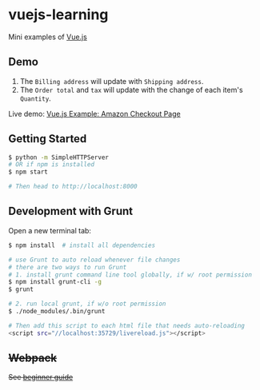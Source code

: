 # vuejs-learning
Mini examples of [Vue.js](https://vuejs.org/v2/guide/index.html)

## Demo
1. The `Billing address` will update with `Shipping address`.
2. The `Order total` and `tax` will update with the change of each item's `Quantity`. 

Live demo: [Vue.js Example: Amazon Checkout Page](https://gaopinghuang0.github.io/2018/05/17/vuejs-amazon-checkout-demo)


## Getting Started
```bash
$ python -m SimpleHTTPServer   
# OR if npm is installed
$ npm start

# Then head to http://localhost:8000
```
## Development with Grunt
Open a new terminal tab:
```bash
$ npm install  # install all dependencies

# use Grunt to auto reload whenever file changes
# there are two ways to run Grunt
# 1. install grunt command line tool globally, if w/ root permission
$ npm install grunt-cli -g
$ grunt

# 2. run local grunt, if w/o root permission
$ ./node_modules/.bin/grunt

# Then add this script to each html file that needs auto-reloading
<script src="//localhost:35729/livereload.js"></script>
```

## ~~Webpack~~
~~See [beginner guide](https://www.sitepoint.com/beginners-guide-to-webpack-2-and-module-bundling/)~~

